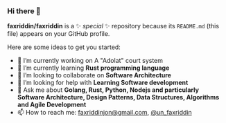### Hi there 👋


**faxriddin/faxriddin** is a ✨ _special_ ✨ repository because its `README.md` (this file) appears on your GitHub profile.

Here are some ideas to get you started:

- 🔭 I’m currently working on A "Adolat" court system
- 🌱 I’m currently learning **Rust programming language**
- 👯 I’m looking to collaborate on **Software Architecture**
- 🤔 I’m looking for help with **Learning Software development**
- 💬 Ask me about **Golang, Rust, Python, Nodejs and particularly Software Architecture, Design Patterns, Data Structures, Algorithms and Agile Development**  
- 📫 How to reach me: faxriddinjon@gmail.com, [@un_faxriddin](https://t.me/un_faxriddin)

